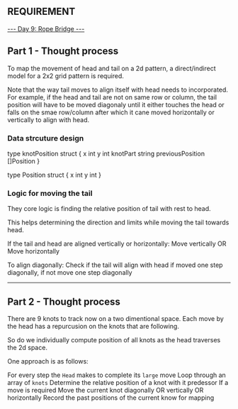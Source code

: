 
## REQUIREMENT

[--- Day 9: Rope Bridge ---](https://adventofcode.com/2022/day/9)




## Part 1 - Thought process

To map the movement of head and tail on a 2d pattern, a direct/indirect model for a 2x2 grid pattern is required.

Note that the way tail moves to align itself with head needs to incorporated. 
For example, if the head and tail are not on same row or column, the tail position will have to be moved diagonaly until it either touches the head or falls on the smae row/column after which it cane moved horizontally or vertically to align with head. 


### Data strcuture design


type knotPosition struct  {
    x int
    y int
    knotPart string
    previousPosition []Position
}


type Position struct {
    x int
    y int
}



### Logic for moving the tail

They core logic is finding the relative position of tail with rest to head.

This helps determining the direction and limits while moving the tail towards head. 


If the tail and head are aligned vertically or horizontally:
    Move vertically OR 
    Move horizontally
    
To align diagonally:
    Check if the tail will align with head if moved one step diagonally, if not move one step diagonally



----

## Part 2 - Thought process

There are 9 knots to track now on a two dimentional space. 
Each move by the head has a repurcusion on the knots that are following. 

So do we individually compute position of all knots as the head traverses the 2d space. 

One approach is as follows:

For every step the `Head` makes to complete its `large` move
    Loop through an array of `knots` 
        Determine the relative position of a knot with it predessor
        If a move is required
            Move the current knot diagonally OR vertically OR horizontally
                Record the past positions of the current know for mapping

        
